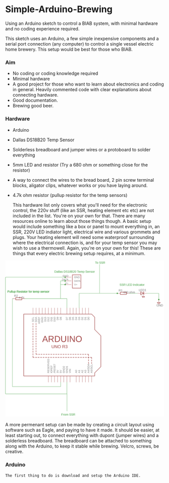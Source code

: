 # Simple-Arduino-Brewing
Using an Arduino sketch to control a BIAB system, with minimal hardware and no coding experience required.

  This sketch uses an Arduino, a few simple inexpensive components and a serial port connection (any computer) to control a single vessel electric home brewery.  This setup would be best for those who BIAB.  

### Aim
- No coding or coding knowledge required
- Minimal hardware
- A good project for those who want to learn about electronics and coding in general.  Heavily commented code with clear explanations about connecting hardware.
- Good documentation.  
- Brewing good beer.

### Hardware
- Arduino
- Dallas DS18B20 Temp Sensor
- Solderless breadboard and jumper wires or a protoboard to solder everything
- 5mm LED and resistor  (Try a 680 ohm or something close for the resistor)
- A way to connect the wires to the bread board, 2 pin screw terminal blocks, aligator clips, whatever works or you have laying around.
- 4.7k ohm resistor (pullup resistor for the temp sensors)

  This hardware list only covers what you'll need for the electronic control, the 220v stuff (like an SSR, heating element etc etc) are not included in the list.  You're on your own for that.  There are many resources online to learn about those things though.  A basic setup would include something like a box or panel to mount everything in, an SSR, 220V LED indiator light, electrical wire and various grommets and plugs.  Your heating element will need some waterproof surrounding where the electrical connection is, and for your temp sensor you may wish to use a thermowell.  Again, you're on your own for this!  These are things that every electric brewing setup requires, at a minimum.  

![Diagram](Bobcat_diagram.png)

  A more permenant setup can be made by creating a circuit layout using software such as Eagle, and paying to have it made.  It should be easier, at least starting out, to connect everything with dupont (jumper wires) and a solderless breadboard.  The breadboard can be attached to something along with the Arduino, to keep it stable while brewing.  Velcro, screws, be creative.  
  
  
  ### Arduino 
  
    The first thing to do is download and setup the Arduino IDE.  

